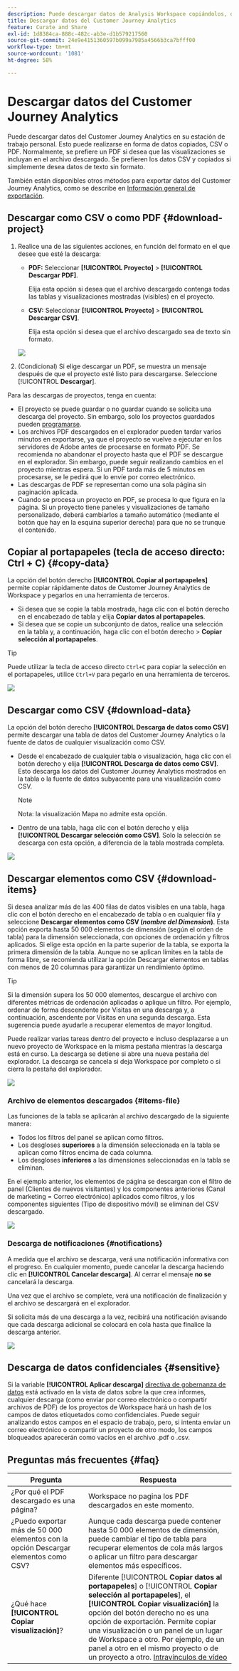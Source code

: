 ```yaml
---
description: Puede descargar datos de Analysis Workspace copiándolos, o en los formatos PDF y CSV.
title: Descargar datos del Customer Journey Analytics
feature: Curate and Share
exl-id: 1d8384ca-888c-482c-ab3e-d1b579217560
source-git-commit: 24e9e4151360597b099a7985a4566b3ca7bfff00
workflow-type: tm+mt
source-wordcount: '1081'
ht-degree: 58%

---
```


# Descargar datos del Customer Journey Analytics

Puede descargar datos del Customer Journey Analytics en su estación de trabajo personal. Esto puede realizarse en forma de datos copiados, CSV o PDF. Normalmente, se prefiere un PDF si desea que las visualizaciones se incluyan en el archivo descargado. Se prefieren los datos CSV y copiados si simplemente desea datos de texto sin formato.

También están disponibles otros métodos para exportar datos del Customer Journey Analytics, como se describe en [Información general de exportación](/help/analysis-workspace/export/export-project-overview.md).

## Descargar como CSV o como PDF {#download-project}

1. Realice una de las siguientes acciones, en función del formato en el que desee que esté la descarga:

   * **PDF:** Seleccionar **[!UICONTROL Proyecto]** > **[!UICONTROL Descargar PDF]**.

     Elija esta opción si desea que el archivo descargado contenga todas las tablas y visualizaciones mostradas (visibles) en el proyecto.

   * **CSV:** Seleccionar **[!UICONTROL Proyecto]** > **[!UICONTROL Descargar CSV]**.

     Elija esta opción si desea que el archivo descargado sea de texto sin formato.

   ![](assets/download-project.png)

1. (Condicional) Si elige descargar un PDF, se muestra un mensaje después de que el proyecto esté listo para descargarse. Seleccione [!UICONTROL **Descargar**].

Para las descargas de proyectos, tenga en cuenta:

* El proyecto se puede guardar o no guardar cuando se solicita una descarga del proyecto. Sin embargo, solo los proyectos guardados pueden [programarse](/help/analysis-workspace/export/t-schedule-report.md).
* Los archivos PDF descargados en el explorador pueden tardar varios minutos en exportarse, ya que el proyecto se vuelve a ejecutar en los servidores de Adobe antes de procesarse en formato PDF. Se recomienda no abandonar el proyecto hasta que el PDF se descargue en el explorador. Sin embargo, puede seguir realizando cambios en el proyecto mientras espera. Si un PDF tarda más de 5 minutos en procesarse, se le pedirá que lo envíe por correo electrónico.
* Las descargas de PDF se representan como una sola página sin paginación aplicada.
* Cuando se procesa un proyecto en PDF, se procesa lo que figura en la página. Si un proyecto tiene paneles y visualizaciones de tamaño personalizado, deberá cambiarlos a tamaño automático (mediante el botón que hay en la esquina superior derecha) para que no se trunque el contenido.

## Copiar al portapapeles (tecla de acceso directo: Ctrl + C) {#copy-data}

La opción del botón derecho **[!UICONTROL Copiar al portapapeles]** permite copiar rápidamente datos de Customer Journey Analytics de Workspace y pegarlos en una herramienta de terceros.

* Si desea que se copie la tabla mostrada, haga clic con el botón derecho en el encabezado de tabla y elija **Copiar datos al portapapeles**.
* Si desea que se copie un subconjunto de datos, realice una selección en la tabla y, a continuación, haga clic con el botón derecho > **Copiar selección al portapapeles**.

>[!TIP]
>
>Puede utilizar la tecla de acceso directo `Ctrl+C` para copiar la selección en el portapapeles, utilice `Ctrl+V` para pegarlo en una herramienta de terceros.


![](assets/copy-selection.png)

## Descargar como CSV {#download-data}

La opción del botón derecho **[!UICONTROL Descarga de datos como CSV]** permite descargar una tabla de datos del Customer Journey Analytics o la fuente de datos de cualquier visualización como CSV.

* Desde el encabezado de cualquier tabla o visualización, haga clic con el botón derecho y elija **[!UICONTROL Descarga de datos como CSV]**. Esto descarga los datos del Customer Journey Analytics mostrados en la tabla o la fuente de datos subyacente para una visualización como CSV.

  >[!NOTE]
  >
  >  Nota: la visualización Mapa no admite esta opción.


* Dentro de una tabla, haga clic con el botón derecho y elija **[!UICONTROL Descargar selección como CSV]**. Solo la selección se descarga con esta opción, a diferencia de la tabla mostrada completa.

![](assets/download-data-viz.png)

## Descargar elementos como CSV {#download-items}

Si desea analizar más de las 400 filas de datos visibles en una tabla, haga clic con el botón derecho en el encabezado de tabla o en cualquier fila y seleccione **Descargar elementos como CSV (_nombre del Dimension_)**. Esta opción exporta hasta 50 000 elementos de dimensión (según el orden de tabla) para la dimensión seleccionada, con opciones de ordenación y filtros aplicados. Si elige esta opción en la parte superior de la tabla, se exporta la primera dimensión de la tabla. Aunque no se aplican límites en la tabla de forma libre, se recomienda utilizar la opción Descargar elementos en tablas con menos de 20 columnas para garantizar un rendimiento óptimo.

>[!TIP]
>
> Si la dimensión supera los 50 000 elementos, descargue el archivo con diferentes métricas de ordenación aplicadas o aplique un filtro. Por ejemplo, ordenar de forma descendente por Visitas en una descarga y, a continuación, ascendente por Visitas en una segunda descarga. Esta sugerencia puede ayudarle a recuperar elementos de mayor longitud.

Puede realizar varias tareas dentro del proyecto e incluso desplazarse a un nuevo proyecto de Workspace en la misma pestaña mientras la descarga está en curso. La descarga se detiene si abre una nueva pestaña del explorador. La descarga se cancela si deja Workspace por completo o si cierra la pestaña del explorador.

![](assets/download-items.png)

### Archivo de elementos descargados {#items-file}

Las funciones de la tabla se aplicarán al archivo descargado de la siguiente manera:

* Todos los filtros del panel se aplican como filtros.
* Los desgloses **superiores** a la dimensión seleccionada en la tabla se aplican como filtros encima de cada columna.
* Los desgloses **inferiores** a las dimensiones seleccionadas en la tabla se eliminan.

En el ejemplo anterior, los elementos de página se descargan con el filtro de panel (Clientes de nuevos visitantes) y los componentes anteriores (Canal de marketing = Correo electrónico) aplicados como filtros, y los componentes siguientes (Tipo de dispositivo móvil) se eliminan del CSV descargado.

![](assets/downloaded-file.png)

### Descarga de notificaciones {#notifications}

A medida que el archivo se descarga, verá una notificación informativa con el progreso. En cualquier momento, puede cancelar la descarga haciendo clic en **[!UICONTROL Cancelar descarga]**. Al cerrar el mensaje **no se** cancelará la descarga.

Una vez que el archivo se complete, verá una notificación de finalización y el archivo se descargará en el explorador.

Si solicita más de una descarga a la vez, recibirá una notificación avisando que cada descarga adicional se colocará en cola hasta que finalice la descarga anterior.

![](assets/toast.png)

## Descarga de datos confidenciales {#sensitive}

Si la variable **[!UICONTROL Aplicar descarga]** [directiva de gobernanza de datos](/help/data-views/data-governance.md) está activado en la vista de datos sobre la que crea informes, cualquier descarga (como enviar por correo electrónico o compartir archivos de PDF) de los proyectos de Workspace hará un hash de los campos de datos etiquetados como confidenciales. Puede seguir analizando estos campos en el espacio de trabajo, pero, si intenta enviar un correo electrónico o compartir un proyecto de otro modo, los campos bloqueados aparecerán como vacíos en el archivo .pdf o .csv.

## Preguntas más frecuentes {#faq}

| Pregunta | Respuesta |
| --- | --- |
| ¿Por qué el PDF descargado es una página? | Workspace no pagina los PDF descargados en este momento. |
| ¿Puedo exportar más de 50 000 elementos con la opción Descargar elementos como CSV? | Aunque cada descarga puede contener hasta 50 000 elementos de dimensión, puede cambiar el tipo de tabla para recuperar elementos de cola más largos o aplicar un filtro para descargar elementos más específicos. |
| ¿Qué hace **[!UICONTROL Copiar visualización]**? | Diferente [!UICONTROL **Copiar datos al portapapeles**] o [!UICONTROL **Copiar selección al portapapeles**], el **[!UICONTROL Copiar visualización]** la opción del botón derecho no es una opción de exportación. Permite copiar una visualización o un panel de un lugar de Workspace a otro. Por ejemplo, de un panel a otro en el mismo proyecto o de un proyecto a otro. [Intravínculos de vídeo](https://experienceleague.adobe.com/docs/analytics-learn/tutorials/analysis-workspace/visualizations/intra-linking-in-analysis-workspace.html?lang=es) |
